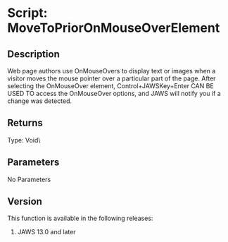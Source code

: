 # Script: MoveToPriorOnMouseOverElement

## Description

Web page authors use OnMouseOvers to display text or images when a
visitor moves the mouse pointer over a particular part of the page.
After selecting the OnMouseOver element, Control+JAWSKey+Enter CAN BE
USED TO access the OnMouseOver options, and JAWS will notify you if a
change was detected.

## Returns

Type: Void\

## Parameters

No Parameters

## Version

This function is available in the following releases:

1.  JAWS 13.0 and later
